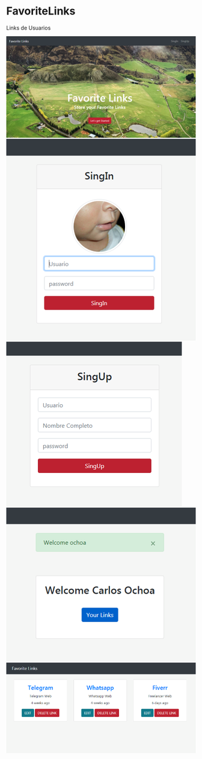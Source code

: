 # FavoriteLinks
 Links de Usuarios
 
<img src="https://raw.githubusercontent.com/OCHOASV/FavoriteLinks/master/assets/index.PNG" alt="index" />

<img src="https://github.com/OCHOASV/FavoriteLinks/blob/master/assets/login.PNG?raw=true" alt="login" />

<img src="https://github.com/OCHOASV/FavoriteLinks/blob/master/assets/registro.PNG?raw=true" alt="registro" />

<img src="https://github.com/OCHOASV/FavoriteLinks/blob/master/assets/welcome.PNG?raw=true" alt="welcome" />

<img src="https://github.com/OCHOASV/FavoriteLinks/blob/master/assets/links.PNG?raw=true" alt="links" />
